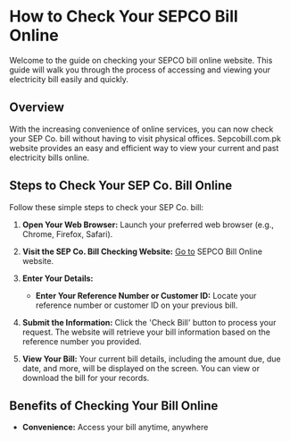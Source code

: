 # How to Check Your SEPCO Bill Online

Welcome to the guide on checking your SEPCO bill online website. This guide will walk you through the process of accessing and viewing your electricity bill easily and quickly.

## Overview

With the increasing convenience of online services, you can now check your SEP Co. bill without having to visit physical offices. Sepcobill.com.pk website provides an easy and efficient way to view your current and past electricity bills online.

## Steps to Check Your SEP Co. Bill Online

Follow these simple steps to check your SEP Co. bill:

1. **Open Your Web Browser:**
   Launch your preferred web browser (e.g., Chrome, Firefox, Safari).

2. **Visit the SEP Co. Bill Checking Website:**
   [Go to](https://sepcobill.com.pk) SEPCO Bill Online website. 

3. **Enter Your Details:**
   - **Enter Your Reference Number or Customer ID:** Locate your reference number or customer ID on your previous bill.

4. **Submit the Information:**
   Click the 'Check Bill' button to process your request. The website will retrieve your bill information based on the reference number you provided.

5. **View Your Bill:**
   Your current bill details, including the amount due, due date, and more, will be displayed on the screen. You can view or download the bill for your records.

## Benefits of Checking Your Bill Online

- **Convenience:** Access your bill anytime, anywhere
